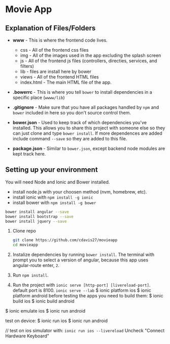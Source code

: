 Movie App
=============

## Explanation of Files/Folders ##

+ **www** - This is where the frontend code lives.
  + css - All of the frontend css files
  + img - All of the images used in the app excluding the splash screen
  + js - All of the frontend js files (controllers, directies, services, and filters)
  + lib - files are install here by bower
  + views - All of the frontend HTML files
  + index.html - The main HTML file of the app. 

+ **.bowerrc** - This is where you tell `bower` to install dependencies in a specific place (`wwww/lib`)
+ **.gitignore** - Make sure that you have all packages handled by `npm` and `bower` included in here so you don't source control them. 
+ **bower.json** - Used to keep track of which dependencies you've installed. This allows you to share this project with someone else so they can just clone and type `bower install`. If more dependences are added include command `--save` so they are added to this file. 
+ **package.json** - Similar to `bower.json`, except backend node modules are kept track here.


## Setting up your environment ##

You will need Node and Ionic and Bower installed.
  - install node.js with your choosen method (nvm, homebrew, etc).
  - install ionic with `npm install -g ionic`
  - install bower with `npm install -g bower`

```bash
bower install angular --save
bower install bootstrap --save
bower install jquery --save
```

1. Clone repo

    ```bash
    git clone https://github.com/cdavis27/movieapp
    cd movieapp
    ```

2. Instalize dependencies by running `bower install`. The terminal with prompt you to select a version of angular, because this app uses angular-route enter, `2`.

3. Run `npm install`.

4. Run the project with `ionic serve [http-port] [livereload-port]`. default port is 8100.
  `ionic serve --lab`
  $ ionic platform ios 
  $ ionic platform android
  before testing the apps you need to build them:
  $ ionic build ios 
  $ ionic build android

  $ ionic emulate ios
  $ ionic run android

  test on device:
  $ ionic run ios
  $ ionic run android

  // test on ios simulator with:
  `ionic run ios --livereload`
  Uncheck "Connect Hardware Keyboard"

